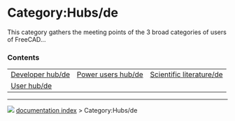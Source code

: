 # Category:Hubs/de
This category gathers the meeting points of the 3 broad categories of users of FreeCAD\...

### Contents

|     |     |     |
| --- | --- | --- |
| [Developer hub/de](Developer_hub/de.md) | [Power users hub/de](Power_users_hub/de.md) | [Scientific literature/de](Scientific_literature/de.md) |
| [User hub/de](User_hub/de.md) |



---
![](images/Right_arrow.png) [documentation index](../README.md) > Category:Hubs/de

